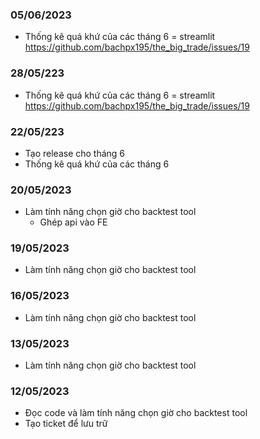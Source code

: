 ### 05/06/2023
- Thống kê quá khứ của các tháng 6 = streamlit https://github.com/bachpx195/the_big_trade/issues/19

### 28/05/223
- Thống kê quá khứ của các tháng 6 = streamlit https://github.com/bachpx195/the_big_trade/issues/19

### 22/05/223
- Tạo release cho tháng 6
- Thống kê quá khứ của các tháng 6

### 20/05/2023
- Làm tính năng chọn giờ cho backtest tool
  * Ghép api vào FE

### 19/05/2023
- Làm tính năng chọn giờ cho backtest tool

### 16/05/2023
- Làm tính năng chọn giờ cho backtest tool

### 13/05/2023
- Làm tính năng chọn giờ cho backtest tool

### 12/05/2023
- Đọc code và làm tính năng chọn giờ cho backtest tool
- Tạo ticket để lưu trữ
